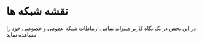 # نقشه شبکه ها

در [این بخش](https://panel.virakcloud.com/instances/network/network-map) در یک نگاه کاربر میتواند تمامی ارتباطات شبکه عمومی و خصوصی خود را مشاهده نماید

<DarkModeImage
  dark-src="/images/guides/fa/dark/networks/Net-map.webp"
  light-src="/images/guides/fa/light/networks/Net-map.webp"
  alt="Network Map"
/>

